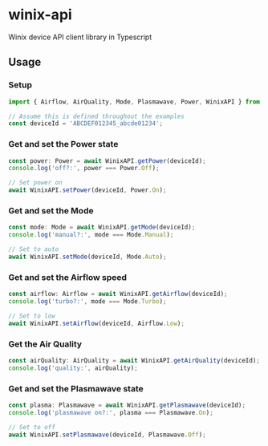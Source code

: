 # winix-api

Winix device API client library in Typescript

## Usage

### Setup

```typescript
import { Airflow, AirQuality, Mode, Plasmawave, Power, WinixAPI } from 'winix-api'

// Assume this is defined throughout the examples
const deviceId = 'ABCDEF012345_abcde01234';
```

### Get and set the Power state

```typescript
const power: Power = await WinixAPI.getPower(deviceId);
console.log('off?:', power === Power.Off);

// Set power on
await WinixAPI.setPower(deviceId, Power.On);
```

### Get and set the Mode

```typescript
const mode: Mode = await WinixAPI.getMode(deviceId);
console.log('manual?:', mode === Mode.Manual);

// Set to auto
await WinixAPI.setMode(deviceId, Mode.Auto);
```

### Get and set the Airflow speed

```typescript
const airflow: Airflow = await WinixAPI.getAirflow(deviceId);
console.log('turbo?:', mode === Mode.Turbo);

// Set to low
await WinixAPI.setAirflow(deviceId, Airflow.Low);
```

### Get the Air Quality

```typescript
const airQuality: AirQuality = await WinixAPI.getAirQuality(deviceId);
console.log('quality:', airQuality);
```

### Get and set the Plasmawave state

```typescript
const plasma: Plasmawave = await WinixAPI.getPlasmawave(deviceId);
console.log('plasmawave on?:', plasma === Plasmawave.On);

// Set to off
await WinixAPI.setPlasmawave(deviceId, Plasmawave.Off);
```
